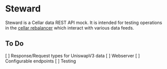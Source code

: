 # Steward

Steward is a Cellar data REST API mock. It is intended for testing operations in the [cellar rebalancer](https://github.com/PeggyJV/cellar_rebalancer_rs) which interact with various data feeds.

## To Do
[ ] Response/Request types for UniswapV3 data
[ ] Webserver
[ ] Configurable endpoints
[ ] Testing
